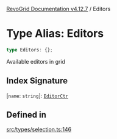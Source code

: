 [RevoGrid Documentation v4.12.7](README.md) / Editors

# Type Alias: Editors

```ts
type Editors: {};
```

Available editors in grid

## Index Signature

 \[`name`: `string`\]: [`EditorCtr`](TypeAlias.EditorCtr.md)

## Defined in

[src/types/selection.ts:146](https://github.com/revolist/revogrid/blob/435ff99a088c5c293d22eb08cc3e448f60f4eb56/src/types/selection.ts#L146)
